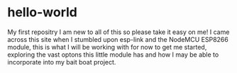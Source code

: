 # hello-world
My first repositry
I am new to all of this so please take it easy on me! I came across this site when I stumbled upon esp-link and the NodeMCU ESP8266 module, this is what I will be working with for now to get me started, exploring the vast optons this little module has and how I may be able to incorporate into my bait boat project.
